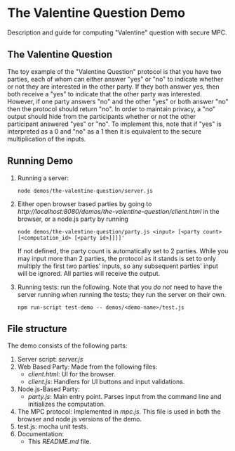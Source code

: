 # The Valentine Question Demo

Description and guide for computing "Valentine" question with secure MPC.

## The Valentine Question

The toy example of the "Valentine Question" protocol is that you have two parties, each of whom can either answer "yes"
 or "no" to indicate whether or not they are interested in the other party. If they both answer yes, then both receive a
 "yes" to indicate that the other party was interested. However, if one party answers "no" and the other "yes" or both 
 answer "no" then the protocol should return "no". In order to maintain privacy, a "no" output should hide from the
 participants whether or not the other participant answered "yes" or "no". To implement this, note that if "yes" is
 interpreted as a 0 and "no" as a 1 then it is equivalent to the secure multiplication of the inputs.
  
## Running Demo
1. Running a server:
    ```shell
    node demos/the-valentine-question/server.js
    ```

2. Either open browser based parties by going to *http://localhost:8080/demos/the-valentine-question/client.html* in the browser, or a node.js party by running 
    ```shell
    node demos/the-valentine-question/party.js <input> [<party count> [<computation_id> [<party id>]]]]'
    ```
    If not defined, the party count is automatically set to 2 parties. While you may input more than 2 parties, the
    protocol as it stands is set to only multiply the first two parties' inputs, so any subsequent parties' input will be
    ignored. All parties will receive the output. 

3. Running tests: run the following. Note that you *do not* need to have the server running when running the tests; they run the server on their own.
    ```shell
    npm run-script test-demo -- demos/<demo-name>/test.js
    ```
## File structure
The demo consists of the following parts:
1. Server script: *server.js*
2. Web Based Party: Made from the following files:
    * *client.html*: UI for the browser.
    * *client.js*: Handlers for UI buttons and input validations.
3. Node.js-Based Party: 
    * *party.js*: Main entry point. Parses input from the command line and initializes the computation.
4. The MPC protocol: Implemented in *mpc.js*. This file is used in both the browser and node.js versions of the demo.
5. test.js: mocha unit tests.
6. Documentation:
    * This *README.md* file.

